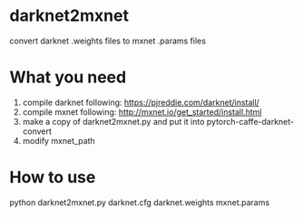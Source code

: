 # darknet2mxnet
convert darknet .weights files to mxnet .params files

# What you need
1. compile darknet following: https://pjreddie.com/darknet/install/
2. compile mxnet following: http://mxnet.io/get_started/install.html
3. make a copy of darknet2mxnet.py and put it into pytorch-caffe-darknet-convert
4. modify mxnet_path

# How to use
python darknet2mxnet.py darknet.cfg darknet.weights mxnet.params
